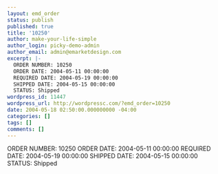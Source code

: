 ```yaml
---
layout: emd_order
status: publish
published: true
title: '10250'
author: make-your-life-simple
author_login: picky-demo-admin
author_email: admin@emarketdesign.com
excerpt: |-
  ORDER NUMBER: 10250
  ORDER DATE: 2004-05-11 00:00:00
  REQUIRED DATE: 2004-05-19 00:00:00
  SHIPPED DATE: 2004-05-15 00:00:00
  STATUS: Shipped
wordpress_id: 11447
wordpress_url: http://wordpressc.com/?emd_order=10250
date: 2004-05-18 02:50:00.000000000 -04:00
categories: []
tags: []
comments: []
---
```

ORDER NUMBER: 10250
ORDER DATE: 2004-05-11 00:00:00
REQUIRED DATE: 2004-05-19 00:00:00
SHIPPED DATE: 2004-05-15 00:00:00
STATUS: Shipped
